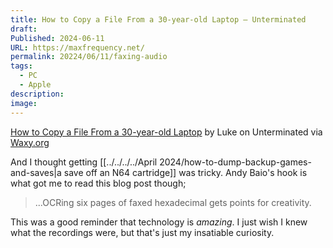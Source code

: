 ```yaml
---
title: How to Copy a File From a 30-year-old Laptop – Unterminated
draft: 
Published: 2024-06-11
URL: https://maxfrequency.net/
permalink: 20224/06/11/faxing-audio
tags:
  - PC
  - Apple
description: 
image: 
---
```

[How to Copy a File From a 30-year-old Laptop](https://www.unterminated.com/random-fun/how-to-copy-a-file-from-a-30-year-old-laptop) by Luke on Unterminated via [Waxy.org](https://waxy.org/2024/06/how-to-copy-a-file-from-a-30-year-old-laptop/)

And I thought getting [[../../../../April 2024/how-to-dump-backup-games-and-saves|a save off an N64 cartridge]] was tricky. Andy Baio's hook is what got me to read this blog post though;

> ...OCRing six pages of faxed hexadecimal gets points for creativity.

This was a good reminder that technology is *amazing*. I just wish I knew what the recordings were, but that's just my insatiable curiosity.